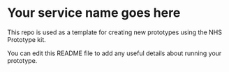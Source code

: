 # Your service name goes here

This repo is used as a template for creating new prototypes using the NHS Prototype kit.

You can edit this README file to add any useful details about running your prototype.
